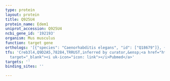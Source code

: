 ```yaml
---
type: protein
layout: protein
title: Q925U4
protein_name: Edem1
uniprot_accession: Q925U4
ncbi_gene_id: '192193'
organism: Mus musculus
function: target gene
orthologs: '[{"species": "Caenorhabditis elegans", "id": ["Q18679"]}, {"species": "Homo sapiens", "id": ["Q92611"]}, {"species": "Rattus norvegicus", "id": ["D3ZJE0"]}]'
tfs: 'Creb3l4,Q9D2A5,78284,TRRUST,inferred by curator,&ensp;<a href="https://www.ncbi.nlm.nih.gov/pubmed/?term=15938716%5Buid%5D+OR+29087512%5Buid%5D"
  target="_blank"><i uk-icon="icon: link"></i>Pubmed</a>'
targets: ''
binding_sites: ''

---
```

